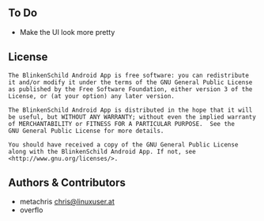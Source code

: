 To Do
-----

* Make the UI look more pretty


License
-------

    The BlinkenSchild Android App is free software: you can redistribute
    it and/or modify it under the terms of the GNU General Public License
    as published by the Free Software Foundation, either version 3 of the
    License, or (at your option) any later version.

    The BlinkenSchild Android App is distributed in the hope that it will
    be useful, but WITHOUT ANY WARRANTY; without even the implied warranty
    of MERCHANTABILITY or FITNESS FOR A PARTICULAR PURPOSE.  See the
    GNU General Public License for more details.

    You should have received a copy of the GNU General Public License
    along with the BlinkenSchild Android App. If not, see
    <http://www.gnu.org/licenses/>.


Authors & Contributors
----------------------

* metachris <chris@linuxuser.at>
* overflo
